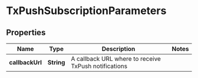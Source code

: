 

# TxPushSubscriptionParameters


## Properties

| Name | Type | Description | Notes |
|------------ | ------------- | ------------- | -------------|
|**callbackUrl** | **String** | A callback URL where to receive TxPush notifications |  |



